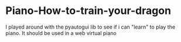 # Piano-How-to-train-your-dragon
I played around with the pyautogui lib to see if i can "learn" to play the piano. It should be used in a web virtual piano
